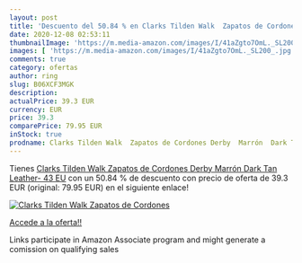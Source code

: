 ```yaml
---
layout: post
title: 'Descuento del 50.84 % en Clarks Tilden Walk  Zapatos de Cordones '
date: 2020-12-08 02:53:11
thumbnailImage: 'https://m.media-amazon.com/images/I/41aZgto7OmL._SL200_.jpg'
images: [ 'https://m.media-amazon.com/images/I/41aZgto7OmL._SL200_.jpg' ]
comments: true
category: ofertas
author: ring
slug: B06XCF3MGK
description:
actualPrice: 39.3 EUR
currency: EUR
price: 39.3
comparePrice: 79.95 EUR
inStock: true
prodname: Clarks Tilden Walk  Zapatos de Cordones Derby  Marrón  Dark Tan Leather-   43 EU
---
```


Tienes [Clarks Tilden Walk  Zapatos de Cordones Derby  Marrón  Dark Tan Leather-   43 EU](https://www.amazon.es/dp/B06XCF3MGK/?tag=tolees-21) con un 50.84 % de descuento con precio de oferta de 39.3 EUR (original: 79.95 EUR) en el siguiente enlace!

[![Clarks Tilden Walk  Zapatos de Cordones ](https://m.media-amazon.com/images/I/41aZgto7OmL._SL200_.jpg)](https://www.amazon.es/dp/B06XCF3MGK/?tag=tolees-21)

[Accede a la oferta!!](https://www.amazon.es/dp/B06XCF3MGK/?tag=tolees-21)

Links participate in Amazon Associate program and might generate a comission on qualifying sales


